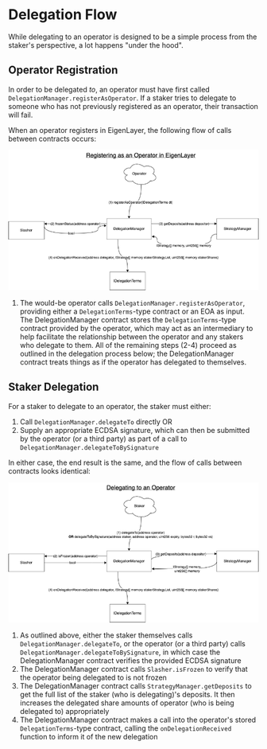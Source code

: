 
# Delegation Flow

While delegating to an operator is designed to be a simple process from the staker's perspective, a lot happens "under the hood".

## Operator Registration

In order to be delegated *to*, an operator must have first called `DelegationManager.registerAsOperator`. If a staker tries to delegate to someone who has not previously registered as an operator, their transaction will fail.

When an operator registers in EigenLayer, the following flow of calls between contracts occurs:

![Registering as an Operator in EigenLayer](images/EL_operator_registration.png?raw=true "Registering as an Operator in EigenLayer")

1. The would-be operator calls `DelegationManager.registerAsOperator`, providing either a `DelegationTerms`-type contract or an EOA as input. The DelegationManager contract stores the `DelegationTerms`-type contract provided by the operator, which may act as an intermediary to help facilitate the relationship between the operator and any stakers who delegate to them.
All of the remaining steps (2-4) proceed as outlined in the delegation process below; the DelegationManager contract treats things as if the operator has delegated to themselves.

## Staker Delegation

For a staker to delegate to an operator, the staker must either:
1. Call `DelegationManager.delegateTo` directly
OR
2. Supply an appropriate ECDSA signature, which can then be submitted by the operator (or a third party) as part of a call to `DelegationManager.delegateToBySignature`

In either case, the end result is the same, and the flow of calls between contracts looks identical:

![Delegating in EigenLayer](images/EL_delegating.png?raw=true "Delegating in EigenLayer")

1. As outlined above, either the staker themselves calls `DelegationManager.delegateTo`, or the operator (or a third party) calls `DelegationManager.delegateToBySignature`, in which case the DelegationManager contract verifies the provided ECDSA signature
2. The DelegationManager contract calls `Slasher.isFrozen` to verify that the operator being delegated to is not frozen
3. The DelegationManager contract calls `StrategyManager.getDeposits` to get the full list of the staker (who is delegating)'s deposits. It then increases the delegated share amounts of operator (who is being delegated to) appropriately
4. The DelegationManager contract makes a call into the operator's stored `DelegationTerms`-type contract, calling the `onDelegationReceived` function to inform it of the new delegation